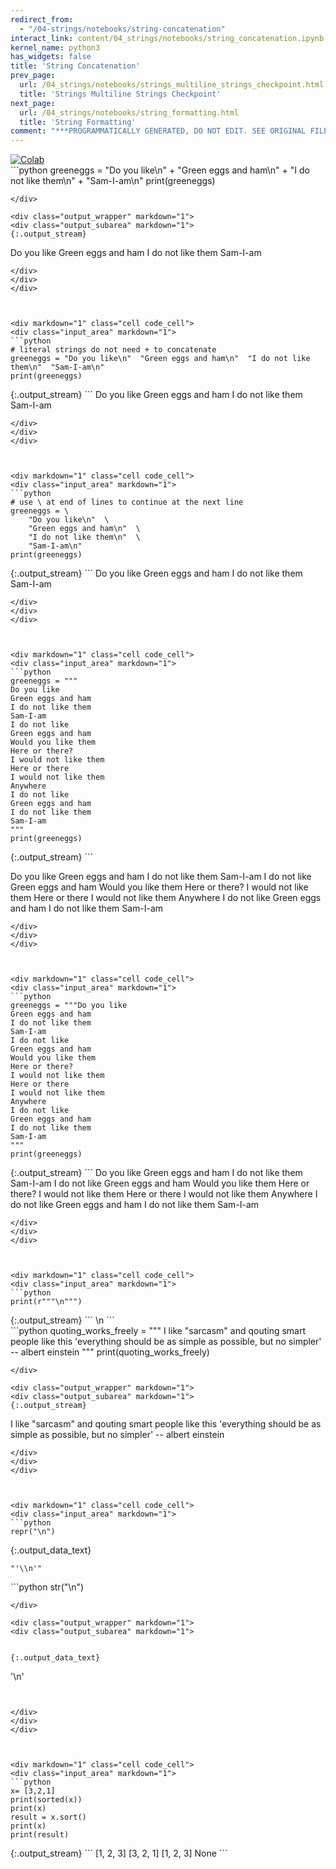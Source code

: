 ```yaml
---
redirect_from:
  - "/04-strings/notebooks/string-concatenation"
interact_link: content/04_strings/notebooks/string_concatenation.ipynb
kernel_name: python3
has_widgets: false
title: 'String Concatenation'
prev_page:
  url: /04_strings/notebooks/strings_multiline_strings_checkpoint.html
  title: 'Strings Multiline Strings Checkpoint'
next_page:
  url: /04_strings/notebooks/string_formatting.html
  title: 'String Formatting'
comment: "***PROGRAMMATICALLY GENERATED, DO NOT EDIT. SEE ORIGINAL FILES IN /content***"
---
```

<a href="https://colab.research.google.com/github/aviadr1/learn-python/blob/master/content/04_strings/notebooks/string_concatenation.ipynb" target="_blank">
<img src="https://colab.research.google.com/assets/colab-badge.svg" 
     title="Open this file in Google Colab" alt="Colab"/>
</a>




<div markdown="1" class="cell code_cell">
<div class="input_area" markdown="1">
```python
greeneggs = "Do you like\n" + "Green eggs and ham\n" + "I do not like them\n" + "Sam-I-am\n"
print(greeneggs)

```
</div>

<div class="output_wrapper" markdown="1">
<div class="output_subarea" markdown="1">
{:.output_stream}
```
Do you like
Green eggs and ham
I do not like them
Sam-I-am

```
</div>
</div>
</div>



<div markdown="1" class="cell code_cell">
<div class="input_area" markdown="1">
```python
# literal strings do not need + to concatenate
greeneggs = "Do you like\n"  "Green eggs and ham\n"  "I do not like them\n"  "Sam-I-am\n"
print(greeneggs)

```
</div>

<div class="output_wrapper" markdown="1">
<div class="output_subarea" markdown="1">
{:.output_stream}
```
Do you like
Green eggs and ham
I do not like them
Sam-I-am

```
</div>
</div>
</div>



<div markdown="1" class="cell code_cell">
<div class="input_area" markdown="1">
```python
# use \ at end of lines to continue at the next line
greeneggs = \
    "Do you like\n"  \
    "Green eggs and ham\n"  \
    "I do not like them\n"  \
    "Sam-I-am\n"
print(greeneggs)

```
</div>

<div class="output_wrapper" markdown="1">
<div class="output_subarea" markdown="1">
{:.output_stream}
```
Do you like
Green eggs and ham
I do not like them
Sam-I-am

```
</div>
</div>
</div>



<div markdown="1" class="cell code_cell">
<div class="input_area" markdown="1">
```python
greeneggs = """
Do you like
Green eggs and ham
I do not like them
Sam-I-am
I do not like
Green eggs and ham
Would you like them
Here or there?
I would not like them
Here or there
I would not like them
Anywhere
I do not like
Green eggs and ham
I do not like them
Sam-I-am
"""
print(greeneggs)

```
</div>

<div class="output_wrapper" markdown="1">
<div class="output_subarea" markdown="1">
{:.output_stream}
```

Do you like
Green eggs and ham
I do not like them
Sam-I-am
I do not like
Green eggs and ham
Would you like them
Here or there?
I would not like them
Here or there
I would not like them
Anywhere
I do not like
Green eggs and ham
I do not like them
Sam-I-am

```
</div>
</div>
</div>



<div markdown="1" class="cell code_cell">
<div class="input_area" markdown="1">
```python
greeneggs = """Do you like
Green eggs and ham
I do not like them
Sam-I-am
I do not like
Green eggs and ham
Would you like them
Here or there?
I would not like them
Here or there
I would not like them
Anywhere
I do not like
Green eggs and ham
I do not like them
Sam-I-am
"""
print(greeneggs)

```
</div>

<div class="output_wrapper" markdown="1">
<div class="output_subarea" markdown="1">
{:.output_stream}
```
Do you like
Green eggs and ham
I do not like them
Sam-I-am
I do not like
Green eggs and ham
Would you like them
Here or there?
I would not like them
Here or there
I would not like them
Anywhere
I do not like
Green eggs and ham
I do not like them
Sam-I-am

```
</div>
</div>
</div>



<div markdown="1" class="cell code_cell">
<div class="input_area" markdown="1">
```python
print(r"""\n""")

```
</div>

<div class="output_wrapper" markdown="1">
<div class="output_subarea" markdown="1">
{:.output_stream}
```
\n
```
</div>
</div>
</div>



<div markdown="1" class="cell code_cell">
<div class="input_area" markdown="1">
```python
quoting_works_freely = """
I like "sarcasm"
and qouting smart people like this
'everything should be as simple as possible, but no simpler'
-- albert einstein
"""
print(quoting_works_freely)

```
</div>

<div class="output_wrapper" markdown="1">
<div class="output_subarea" markdown="1">
{:.output_stream}
```

I like "sarcasm"
and qouting smart people like this
'everything should be as simple as possible, but no simpler'
-- albert einstein

```
</div>
</div>
</div>



<div markdown="1" class="cell code_cell">
<div class="input_area" markdown="1">
```python
repr("\n")

```
</div>

<div class="output_wrapper" markdown="1">
<div class="output_subarea" markdown="1">


{:.output_data_text}
```
"'\\n'"
```


</div>
</div>
</div>



<div markdown="1" class="cell code_cell">
<div class="input_area" markdown="1">
```python
str("\n")

```
</div>

<div class="output_wrapper" markdown="1">
<div class="output_subarea" markdown="1">


{:.output_data_text}
```
'\n'
```


</div>
</div>
</div>



<div markdown="1" class="cell code_cell">
<div class="input_area" markdown="1">
```python
x= [3,2,1]
print(sorted(x))
print(x)
result = x.sort()
print(x)
print(result)

```
</div>

<div class="output_wrapper" markdown="1">
<div class="output_subarea" markdown="1">
{:.output_stream}
```
[1, 2, 3]
[3, 2, 1]
[1, 2, 3]
None
```
</div>
</div>
</div>

